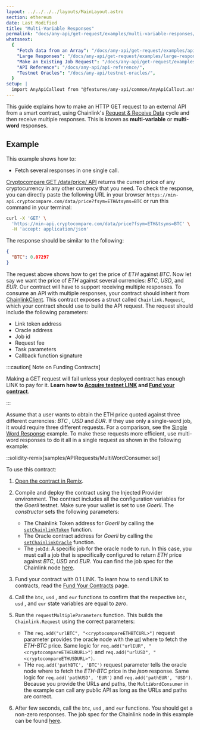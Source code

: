 ```yaml
---
layout: ../../../../layouts/MainLayout.astro
section: ethereum
date: Last Modified
title: "Multi-Variable Responses"
permalink: "docs/any-api/get-request/examples/multi-variable-responses/"
whatsnext:
  {
    "Fetch data from an Array": "/docs/any-api/get-request/examples/api-array-response/",
    "Large Responses": "/docs/any-api/get-request/examples/large-responses/",
    "Make an Existing Job Request": "/docs/any-api/get-request/examples/existing-job-request/",
    "API Reference": "/docs/any-api/api-reference/",
    "Testnet Oracles": "/docs/any-api/testnet-oracles/",
  }
setup: |
  import AnyApiCallout from "@features/any-api/common/AnyApiCallout.astro"
---
```


This guide explains how to make an HTTP GET request to an external API from a smart contract, using Chainlink's [Request & Receive Data](/docs/any-api/introduction/) cycle and then receive multiple responses.
This is known as **multi-variable** or **multi-word** responses.

<AnyApiCallout callout="prerequisites" />

## Example

This example shows how to:

- Fetch several responses in one single call.

[Cryptocompare GET /data/price/ API](https://min-api.cryptocompare.com/documentation?key=Price&cat=SingleSymbolPriceEndpoint) returns the current price of any cryptocurrency in any other currency that you need. To check the response, you can directly paste the following URL in your browser `https://min-api.cryptocompare.com/data/price?fsym=ETH&tsyms=BTC` or run this command in your terminal:

```bash
curl -X 'GET' \
  'https://min-api.cryptocompare.com/data/price?fsym=ETH&tsyms=BTC' \
  -H 'accept: application/json'
```

The response should be similar to the following:

```json
{
  "BTC": 0.07297
}
```

The request above shows how to get the price of _ETH_ against _BTC_. Now let say we want the price of _ETH_ against several currencies: _BTC_, _USD_, and _EUR_. Our contract will have to support receiving multiple responses.
To consume an API with multiple responses, your contract should inherit from [ChainlinkClient](https://github.com/smartcontractkit/chainlink/blob/master/contracts/src/v0.8/ChainlinkClient.sol). This contract exposes a struct called `Chainlink.Request`, which your contract should use to build the API request. The request should include the following parameters:

- Link token address
- Oracle address
- Job id
- Request fee
- Task parameters
- Callback function signature

:::caution[ Note on Funding Contracts]

Making a GET request will fail unless your deployed contract has enough LINK to pay for it. **Learn how to [Acquire testnet LINK](/docs/acquire-link/) and [Fund your contract](/docs/fund-your-contract/)**.

:::

Assume that a user wants to obtain the ETH price quoted against three different currencies: _BTC_ , _USD_ and _EUR_. If they use only a single-word job, it would require three different requests. For a comparison, see the [Single Word Response](/docs/any-api/get-request/examples/single-word-response/) example. To make these requests more efficient, use multi-word responses to do it all in a single request as shown in the following example:

::solidity-remix[samples/APIRequests/MultiWordConsumer.sol]

To use this contract:

1. [Open the contract in Remix](https://remix.ethereum.org/#url=https://docs.chain.link/samples/APIRequests/MultiWordConsumer.sol).

1. Compile and deploy the contract using the Injected Provider environment. The contract includes all the configuration variables for the _Goerli_ testnet. Make sure your wallet is set to use _Goerli_. The _constructor_ sets the following parameters:

   - The Chainlink Token address for _Goerli_ by calling the [`setChainlinkToken`](/docs/any-api/api-reference/#setchainlinktoken) function.
   - The Oracle contract address for _Goerli_ by calling the [`setChainlinkOracle`](/docs/any-api/api-reference/#setchainlinkoracle) function.
   - The `jobId`: A specific job for the oracle node to run. In this case, you must call a job that is specifically configured to return _ETH_ price against _BTC_, _USD_ and _EUR_. You can find the job spec for the Chainlink node [here](/docs/direct-request-multi-word/).

1. Fund your contract with 0.1 LINK. To learn how to send LINK to contracts, read the [Fund Your Contracts](/docs/fund-your-contract/) page.

1. Call the `btc`, `usd` , and `eur` functions to confirm that the respective `btc`, `usd` , and `eur` state variables are equal to _zero_.

1. Run the `requestMultipleParameters` function. This builds the `Chainlink.Request` using the correct parameters:

   - The `req.add("urlBTC", "<cryptocompareETHBTCURL>")` request parameter provides the oracle node with the [url](https://min-api.cryptocompare.com/data/price?fsym=ETH&tsyms=BTC) where to fetch the _ETH-BTC_ price. Same logic for `req.add("urlEUR", "<cryptocompareETHEURURL>")` and `req.add("urlUSD", "<cryptocompareETHUSDURL>")`.
   - THe `req.add('pathBTC', 'BTC')` request parameter tells the oracle node where to fetch the _ETH-BTC_ price in the _json_ response. Same logic for `req.add('pathUSD', 'EUR')` and `req.add('pathEUR', 'USD')`.
     Because you provide the URLs and paths, the `MultiWordConsumer` in the example can call any public API as long as the URLs and paths are correct.

1. After few seconds, call the `btc`, `usd` , and `eur` functions. You should get a non-zero responses.
   The job spec for the Chainlink node in this example can be found [here](/docs/direct-request-multi-word/).

<AnyApiCallout callout="common" />
